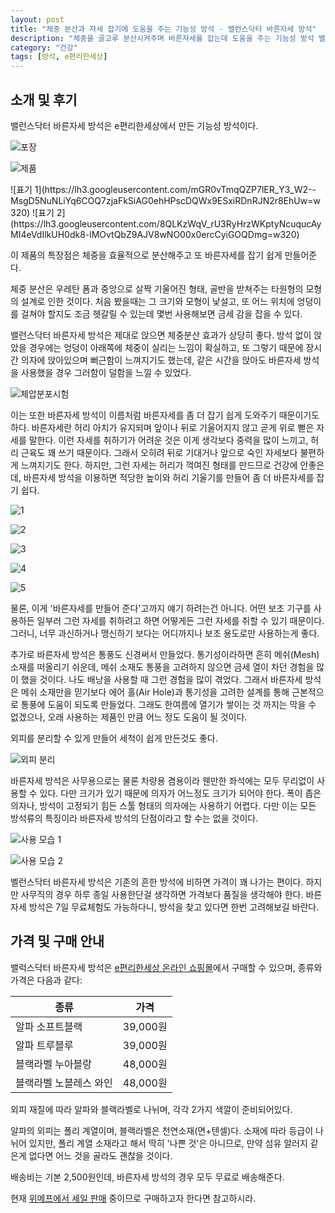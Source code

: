 ```yaml
---
layout: post
title: "체중 분산과 자세 잡기에 도움을 주는 기능성 방석 - 밸런스닥터 바른자세 방석"
description: "체중을 골고루 분산시켜주며 바른자세를 잡는데 도움을 주는 기능성 방석 밸런스닥터 바른자세 방석을 사용해봤다."
category: "건강"
tags: [방석, e편리한세상]
---
```


## 소개 및 후기

밸런스닥터 바른자세 방석은 e편리한세상에서 만든 기능성 방석이다.

![포장](https://lh3.googleusercontent.com/lKg7HYi_o4H4lzjAM8v3pmIvSy4AbpPQDuZ15NUz6No38lSkbtKtwVl8eRe_t5ErLXVvm5whaOJQVg=s560)

![제품](https://lh3.googleusercontent.com/2E3S8NNxH_kQP5meCZ-adG7gYUSwWcFs8xUWjGqAAcEDZHSH-XY9A9NHg21hdEtvN15xhuQnwTpYLw=s560)

<p class="center" markdown="1">
![표기 1](https://lh3.googleusercontent.com/mGR0vTmqQZP7lER_Y3_W2--MsgD5NuNLiYq6COQ7zjaFkSiAG0ehHPscDQWx9ESxiRDnRJN2r8EhUw=w320)
![표기 2](https://lh3.googleusercontent.com/8QLKzWqV_rU3RyHrzWKptyNcuqucAyMI4eVdIlkUH0dk8-lMOvtQbZ9AJV8wNO00x0ercCyiGOQDmg=w320)
</p>

이 제품의 특장점은 체중을 효율적으로 분산해주고
또 바른자세를 잡기 쉽게 만들어준다.

체중 분산은 우레탄 폼과 중앙으로 살짝 기울어진 형태,
골반을 받쳐주는 타원형의 모형의 설계로 인한 것이다.
처음 봤을때는 그 크기와 모형이 낯설고,
또 어느 위치에 엉덩이를 걸쳐야 할지도 조금 헷갈릴 수 있는데
몇번 사용해보면 금세 감을 잡을 수 있다.

밸런스닥터 바른자세 방석은 제대로 앉으면 체중분산 효과가 상당히 좋다.
방석 없이 앉았을 경우에는
엉덩이 아래쪽에 체중이 실리는 느낌이 확실하고,
또 그렇기 때문에 장시간 의자에 앉아있으며 뻐근함이 느껴지기도 했는데,
같은 시간을 앉아도 바른자세 방석을 사용했을 경우 그러함이 덜함을 느낄 수 있었다.

![체압분포시험](https://lh3.googleusercontent.com/XXS3TYjWmJUSqHvMlOcoONBMGIVzDOlyFclJAKVHOajTBAKajovz97W23eIUZ9MFn6I_w5c0z5Riig=s560)

이는 또한 바른자세 방석이 이름처럼 바른자세를 좀 더 잡기 쉽게 도와주기 때문이기도 하다.
바른자세란 허리 아치가 유지되며 앞이나 뒤로 기울어지지 않고 곧게 위로 뻗은 자세를 말한다.
이런 자세를 취하기가 어려운 것은 이게 생각보다 중력을 많이 느끼고, 허리 근육도 꽤 쓰기 때문이다.
그래서 오히려 뒤로 기대거나 앞으로 숙인 자세보다 불편하게 느껴지기도 한다.
하지만, 그런 자세는 허리가 꺽여진 형태를 만드므로 건강에 안좋은데,
바른자세 방석을 이용하면 적당한 높이와 허리 기울기를 만들어
좀 더 바른자세를 잡기 쉽다.

![1](https://lh3.googleusercontent.com/AIExTlRwBaNeGO-LF2k86vDgWBaTlO7pUUArHmkrV3PjWVIOMhuJXKhSNs1tiJ6iLTtJErchS8OjrA=s560)

![2](https://lh3.googleusercontent.com/NhFBMRRk74jVjPLedbkapTV3mA153AxfNIxufzShp2qzrj0M3pxYctMs6fMPkZ0qQ-76wrA39X86Ew=s560)

![3](https://lh3.googleusercontent.com/5q33XLHLO8JSpMDiVc7BwdYbhAuW5HBEdCxCMUyC_BNFOtnFHwLssb9kVx3KkoygIfEfrHocPF34vg=s560)

![4](https://lh3.googleusercontent.com/b3LyR_SBKeyqRlORh2FpfOSnS_EAKEyGMpB6JwpBTmomHPpFllmLlikiC6sAJbVXs5KOgS5NvJ26hg=s560)

![5](https://lh3.googleusercontent.com/e5MoauBI-EoyxPTNQynTeEAA3wWd1-mYbOjw7I_iFtGMkMRi5Y5VJHIh_ok7ej6sAMVyjczB3X7UGQ=s560)

물론, 이게 '바른자세를 만들어 준다'고까지 얘기 하려는건 아니다.
어떤 보조 기구를 사용하든
일부러 그런 자세를 취하려고 하면 어떻게든 그런 자세를 취할 수 있기 때문이다.
그러니, 너무 과신하거나 맹신하기 보다는 어디까지나 보조 용도로만 사용하는게 좋다.

추가로 바른자세 방석은 통풍도 신경써서 만들었다.
통기성이라하면 흔히 메쉬(Mesh) 소재를 떠올리기 쉬운데,
메쉬 소재도 통풍을 고려하지 않으면 금세 열이 차던 경험을 많이 했을 것이다.
나도 배낭을 사용할 때 그런 경험을 많이 겪었다.
그래서 바른자세 방석은 메쉬 소재만을 믿기보다
에어 홀(Air Hole)과 통기성을 고려한 설계를 통해
근본적으로 통풍에 도움이 되도록 만들었다.
그래도 한여름에 열기가 쌓이는 것 까지는 막을 수 없겠으나,
오래 사용하는 제품인 만큼 어느 정도 도움이 될 것이다.

외피를 분리할 수 있게 만들어 세척이 쉽게 만든것도 좋다.

![외피 분리](https://lh3.googleusercontent.com/2ZxXPQ9VcpAEKTmemJ71SJsks0QDl2BMzcY_iJmH_S0b-JS1A1hGGem77btrbAovnW7097UaJuIpnw=s560)

바른자세 방석은 사무용으로는 물론 차량용 겸용이라
웬만한 좌석에는 모두 무리없이 사용할 수 있다.
다만 크기가 있기 때문에 의자가 어느정도 크기가 되어야 한다.
폭이 좁은 의자나, 방석이 고정되기 힘든 스툴 형태의 의자에는 사용하기 어렵다.
다만 이는 모든 방석류의 특징이라 바른자세 방석의 단점이라고 할 수는 없을 것이다.

![사용 모습 1](https://lh3.googleusercontent.com/sqZHi5WreZsI-2HGHzygiYWjK2VJwUq77Ms0xbwILDFFsXsyjC9Oeje75i5mzsnNRMNC9wJjzl_mpQ=s560)

![사용 모습 2](https://lh3.googleusercontent.com/QsZk9wtQm8bP459167Ecyp-J1IaOwaXFfGHKWuBq0LC8DCVM5Wb3H_tLXtveBmQ8cAiam_f3WNVM8w=s560)

벨런스닥터 바른자세 방석은 기존의 흔한 방석에 비하면 가격이 꽤 나가는 편이다.
하지만 사무직의 경우 하루 종일 사용한단걸 생각하면 가격보다 품질을 생각해야 한다.
바른자세 방석은 7일 무료체험도 가능하다니,
방석을 찾고 있다면 한번 고려해보길 바란다.



## 가격 및 구매 안내

밸럭스닥터 바른자세 방석은 [e편리한세상 온라인 쇼핑몰](http://epworld.co.kr/)에서 구매할 수 있으며,
종류와 가격은 다음과 같다:

종류                   | 가격
-----------------------|----------
알파 소프트블랙        | 39,000원
알파 트루블루          | 39,000원
블랙라벨 누아블랑      | 48,000원
블랙라벨 노블레스 와인 | 48,000원

외피 재질에 따라 알파와 블랙라벨로 나뉘며,
각각 2가지 색깔이 준비되어있다.

알파의 외피는 폴리 계열이며,
블랙라벨은 천연소재(면+텐셀)다.
소재에 따라 등급이 나뉘어 있지만,
폴리 계열 소재라고 해서 딱히 '나쁜 것'은 아니므로,
만약 섬유 알러지 같은게 없다면 어느 것을 골라도 괜찮을 것이다.

배송비는 기본 2,500원인데,
바른자세 방석의 경우 모두 무료로 배송해준다.

현재 [위메프에서 세일 판매](http://www.wemakeprice.com/deal/adeal/1603133) 중이므로
구매하고자 한다면 참고하시라.
